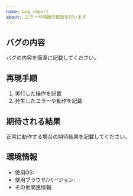 ```yaml
---
name: bug_report
about: エラーや問題の報告を行います
---
```


## バグの内容
バグの内容を簡潔に記載してください。

## 再現手順
1. 実行した操作を記載
2. 発生したエラーや動作を記載

## 期待される結果
正常に動作する場合の期待結果を記載してください。

## 環境情報
- 使用OS:
- 使用ブラウザ/バージョン:
- その他関連情報:

